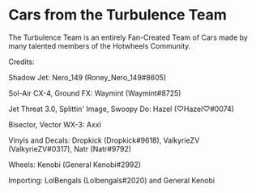 # Cars from the Turbulence Team
The Turbulence Team is an entirely Fan-Created Team of Cars made by many talented members of the Hotwheels Community. 

Credits: 

Shadow Jet: Nero_149 (Roney_Nero_149#8605)

Sol-Air CX-4, Ground FX: Waymint (Waymint#8725)

Jet Threat 3.0, Splittin' Image, Swoopy Do: Hazel (♡Hazel♡#0074)

Bisector, Vector WX-3: Axxl

Vinyls and Decals: Dropkick (Dropkick#9618), ValkyrieZV (ValkyrieZV#0317), Natr (Natr#9792)

Wheels: Kenobi (General Kenobi#2992)

Importing: LolBengals (Lolbengals#2020) and General Kenobi
